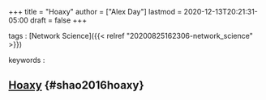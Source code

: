 +++
title = "Hoaxy"
author = ["Alex Day"]
lastmod = 2020-12-13T20:21:31-05:00
draft = false
+++

tags
: [Network Science]({{< relref "20200825162306-network_science" >}})

keywords
:


## [Hoaxy](/home/alex/Dropbox/notes/papers/shao2016hoaxy.pdf) {#shao2016hoaxy}
